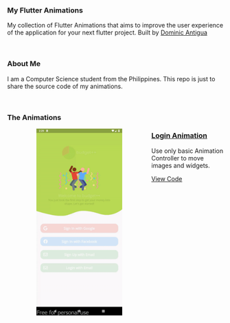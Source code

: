 ### My Flutter Animations

My collection of Flutter Animations that aims to improve the user experience of the application for your next flutter project.
Built by [Dominic Antigua](https://antiguadominic.com)

<br/>

### About Me

I am a Computer Science student from the Philippines. This repo is just to share the source code of my animations.

<br/>

### The Animations

<a href="https://github.com/Dark-Matterr/flutter_animation/tree/master/login_animation"><img align="left" hspace=68 src="assets/login_animation.gif" width="200"/></a>
<a href="https://github.com/Dark-Matterr/flutter_animation/tree/master/login_animation"><h3>Login Animation</h3></a>
<p>Use only basic Animation Controller to move images and widgets.</p>
<a href="https://github.com/Dark-Matterr/flutter_animation/tree/master/login_animation">View Code</a>
<br/><br/><br/><br/><br/><br/><br/><br/><br/><br/><br/><br/><br/><br/><br/><br/>



